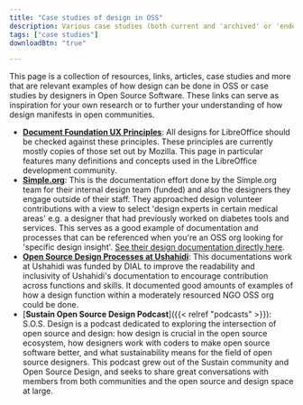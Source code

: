 ```yaml
---
title: "Case studies of design in OSS"
description: Various case studies (both current and 'archived' or 'ended') that are examples of how design can be done in OSS or case studies by designers in Open Source Software.
tags: ["case studies"]
downloadBtn: "true"

---
```


This page is a collection of resources, links, articles, case studies and more that are relevant examples of how design can be done in OSS or case studies by designers in Open Source Software.
These links can serve as inspiration for your own research or to further your understanding of how design manifests in open communities.

* [**Document Foundation UX Principles**](https://wiki.documentfoundation.org/Design/Principles):
  All designs for LibreOffice should be checked against these principles.
  These principles are currently mostly copies of those set out by Mozilla.
  This page in particular features many definitions and concepts used in the LibreOffice development community.
* [**Simple.org**](https://www.simple.org/):
  This is the documentation effort done by the Simple.org team for their internal design team (funded) and also the designers they engage outside of their staff.
  They approached design volunteer contributions with a view to select 'design experts in certain medical areas' e.g. a designer that had previously worked on diabetes tools and services.
  This serves as a good example of documentation and processes that can be referenced when you're an OSS org looking for 'specific design insight'.
  [See their design documentation directly here](https://docs.simple.org/design-1/design).
* [**Open Source Design Processes at Ushahidi**](https://docs.ushahidi.com/platform-developer-documentation/design/design-process):
  This documentations work at Ushahidi was funded by DIAL to improve the readability and inclusivity of Ushahidi's documentation to encourage contribution across functions and skills.
  It documented good amounts of examples of how a design function within a moderately resourced NGO OSS org could be done.
* [**Sustain Open Source Design Podcast**]({{< relref "podcasts" >}}):
  S.O.S. Design is a podcast dedicated to exploring the intersection of open source and design: how design is crucial in the open source ecosystem, how designers work with coders to make open source software better, and what sustainability means for the field of open source designers. This podcast grew out of the Sustain community and Open Source Design, and seeks to share great conversations with members from both communities and the open source and design space at large.
